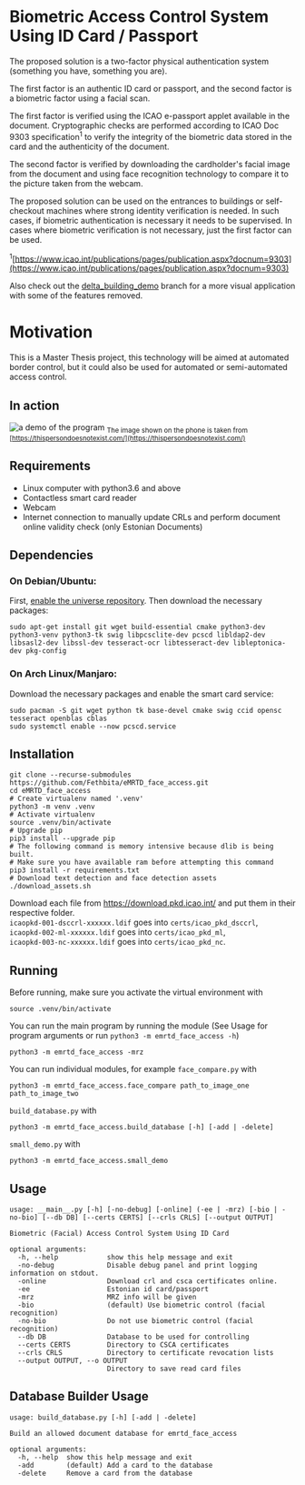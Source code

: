 <!--
 Copyright (c) 2021 Burak Can
 
 This software is released under the MIT License.
 https://opensource.org/licenses/MIT
-->

# Biometric Access Control System Using ID Card / Passport
The proposed solution is a two-factor physical authentication system (something you have, something you are).

The first factor is an authentic ID card or passport, and the second factor is a biometric factor using a facial scan.

The first factor is verified using the ICAO e-passport applet available in the document. Cryptographic checks are performed according to ICAO Doc 9303 specification<sup>1</sup> to verify the integrity of the biometric data stored in the card and the authenticity of the document.

The second factor is verified by downloading the cardholder's facial image from the document and using face recognition technology to compare it to the picture taken from the webcam.

The proposed solution can be used on the entrances to buildings or self-checkout machines where strong identity verification is needed. In such cases, if biometric authentication is necessary it needs to be supervised. In cases where biometric verification is not necessary, just the first factor can be used.

<sup>1</sup>[https://www.icao.int/publications/pages/publication.aspx?docnum=9303](https://www.icao.int/publications/pages/publication.aspx?docnum=9303)

Also check out the [delta_building_demo](https://github.com/Fethbita/eMRTD_face_access/tree/delta_building_demo) branch for a more visual application with some of the features removed.

# Motivation
This is a Master Thesis project, this technology will be aimed at automated border control, but it could also be used for automated or semi-automated access control.

## In action

![a demo of the program](docs/images/demo.gif)
<sub>The image shown on the phone is taken from [https://thispersondoesnotexist.com/](https://thispersondoesnotexist.com/)</sub>

## Requirements
* Linux computer with python3.6 and above
* Contactless smart card reader
* Webcam
* Internet connection to manually update CRLs and perform document online validity check (only Estonian Documents)

## Dependencies
### On Debian/Ubuntu:
First, [enable the universe repository](https://help.ubuntu.com/community/Repositories/Ubuntu).
Then download the necessary packages:
```shell
sudo apt-get install git wget build-essential cmake python3-dev python3-venv python3-tk swig libpcsclite-dev pcscd libldap2-dev libsasl2-dev libssl-dev tesseract-ocr libtesseract-dev libleptonica-dev pkg-config
```
### On Arch Linux/Manjaro:
Download the necessary packages and enable the smart card service:
```shell
sudo pacman -S git wget python tk base-devel cmake swig ccid opensc tesseract openblas cblas
sudo systemctl enable --now pcscd.service
```

## Installation
```shell
git clone --recurse-submodules https://github.com/Fethbita/eMRTD_face_access.git
cd eMRTD_face_access
# Create virtualenv named '.venv'
python3 -m venv .venv
# Activate virtualenv
source .venv/bin/activate
# Upgrade pip
pip3 install --upgrade pip
# The following command is memory intensive because dlib is being built.
# Make sure you have available ram before attempting this command
pip3 install -r requirements.txt
# Download text detection and face detection assets
./download_assets.sh
```
Download each file from https://download.pkd.icao.int/ and put them in their respective folder.\
`icaopkd-001-dsccrl-xxxxxx.ldif` goes into `certs/icao_pkd_dsccrl`,\
`icaopkd-002-ml-xxxxxx.ldif` goes into `certs/icao_pkd_ml`,\
`icaopkd-003-nc-xxxxxx.ldif` goes into `certs/icao_pkd_nc`.

## Running

Before running, make sure you activate the virtual environment with
```shell
source .venv/bin/activate
```
You can run the main program by running the module (See Usage for program arguments or run `python3 -m emrtd_face_access -h`)
```shell
python3 -m emrtd_face_access -mrz
```
You can run individual modules, for example `face_compare.py` with
```shell
python3 -m emrtd_face_access.face_compare path_to_image_one path_to_image_two
```
`build_database.py` with
```shell
python3 -m emrtd_face_access.build_database [-h] [-add | -delete]
```
`small_demo.py` with
```shell
python3 -m emrtd_face_access.small_demo
```

## Usage
```
usage: __main__.py [-h] [-no-debug] [-online] (-ee | -mrz) [-bio | -no-bio] [--db DB] [--certs CERTS] [--crls CRLS] [--output OUTPUT]

Biometric (Facial) Access Control System Using ID Card

optional arguments:
  -h, --help            show this help message and exit
  -no-debug             Disable debug panel and print logging information on stdout.
  -online               Download crl and csca certificates online.
  -ee                   Estonian id card/passport
  -mrz                  MRZ info will be given
  -bio                  (default) Use biometric control (facial recognition)
  -no-bio               Do not use biometric control (facial recognition)
  --db DB               Database to be used for controlling
  --certs CERTS         Directory to CSCA certificates
  --crls CRLS           Directory to certificate revocation lists
  --output OUTPUT, --o OUTPUT
                        Directory to save read card files
```

## Database Builder Usage
```
usage: build_database.py [-h] [-add | -delete]

Build an allowed document database for emrtd_face_access

optional arguments:
  -h, --help  show this help message and exit
  -add        (default) Add a card to the database
  -delete     Remove a card from the database
```
